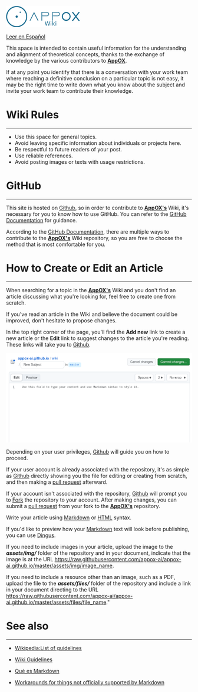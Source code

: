<img src="https://raw.githubusercontent.com/appox-ai/appox-ai.github.io/master/assets/img/wiki_logo.png" width="200">

[Leer en Español](https://wiki.appox.ai/readme.es) 

This space is intended to contain useful information for the understanding and alignment of theoretical concepts, thanks to the exchange of knowledge by the various contributors to **[AppOX][appox]**.

If at any point you identify that there is a conversation with your work team where reaching a definitive conclusion on a particular topic is not easy, it may be the right time to write down what you know about the subject and invite your work team to contribute their knowledge.

# Wiki Rules

---

- Use this space for general topics.
- Avoid leaving specific information about individuals or projects here.
- Be respectful to future readers of your post.
- Use reliable references.
- Avoid posting images or texts with usage restrictions.

# GitHub

---

This site is hosted on [Github][github], so in order to contribute to **[AppOX's][appox]** Wiki, it's necessary for you to know how to use GitHub. You can refer to the [GitHub Documentation][GithubDocs] for guidance.

According to the [GitHub Documentation][GithubDocs], there are multiple ways to contribute to the **[AppOX's][appox]** Wiki repository, so you are free to choose the method that is most comfortable for you.

# How to Create or Edit an Article 

---

When searching for a topic in the **[AppOX's][appox]** Wiki and you don't find an article discussing what you're looking for, feel free to create one from scratch.

If you've read an article in the Wiki and believe the document could be improved, don't hesitate to propose changes.

In the top right corner of the page, you'll find the **Add new** link to create a new article or the **Edit** link to suggest changes to the article you're reading. These links will take you to [Github][github].

![Github file editing][edit]

Depending on your user privileges, [Github][github] will guide you on how to proceed.

If your user account is already associated with the repository, it's as simple as [Github][github] directly showing you the file for editing or creating from scratch, and then making a [pull request][pullRequest] afterward.

If your account isn't associated with the repository, [Github][github] will prompt you to [Fork][fork] the repository to your account. After making changes, you can submit a [pull request][pullRequest] from your fork to the **[AppOX's][appox]** repository.

Write your article using [Markdown][markdown] or [HTML][htmlBasics] syntax.

If you'd like to preview how your [Markdown][markdown] text will look before publishing, you can use [Dingus][dingus].

If you need to include images in your article, upload the image to the ***assets/img/*** folder of the repository and in your document, indicate that the image is at the URL https://raw.githubusercontent.com/appox-ai/appox-ai.github.io/master/assets/img/image_name.

If you need to include a resource other than an image, such as a PDF, upload the file to the ***assets/files/*** folder of the repository and include a link in your document directing to the URL https://raw.githubusercontent.com/appox-ai/appox-ai.github.io/master/assets/files/file_name."


# See also

---

- [Wikipedia:List of guidelines][WikipediaGuidelines]

- [Wiki Guidelines][WikiGuidelines]

- [Qué es Markdown][markdownES]

- [Workarounds for things not officially supported by Markdown][hacksMarkdown]



[logo]: https://raw.githubusercontent.com/appox-ai/appox-ai.github.io/master/assets/img/appox_logo_05.png "AppOX"
[edit]: https://raw.githubusercontent.com/appox-ai/appox-ai.github.io/master/assets/img/2023-09-14_10-41-19.png

[markdown]: https://www.markdownguide.org/basic-syntax/
[htmlBasics]: https://developer.mozilla.org/en-US/docs/Learn/Getting_started_with_the_web/HTML_basics
[dingus]: https://daringfireball.net/projects/markdown/dingus
[github]: https://github.com/
[GithubDocs]: https://docs.github.com/en
[appox]: https://appox.ai
[hacksMarkdown]: https://www.markdownguide.org/hacks/#:~:text=Image%20Size&text=If%20you%20need%20to%20resize,of%20an%20image%20in%20pixels.&text=The%20rendered%20output%20will%20contain,to%20the%20dimensions%20you%20specified.
[markdownES]: https://markdown.es/
[WikiGuidelines]: https://wiki.openstreetmap.org/wiki/Wiki_guidelines
[WikipediaGuidelines]: https://en.wikipedia.org/wiki/Wikipedia:List_of_guidelines
[pullRequest]: https://docs.github.com/en/pull-requests/collaborating-with-pull-requests/proposing-changes-to-your-work-with-pull-requests/creating-a-pull-request
[fork]: https://docs.github.com/en/get-started/quickstart/fork-a-repo
